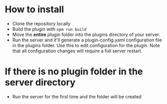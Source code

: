 # How to install
- Clone the repository locally
- Build the plugin with `npm run build`
- Move the **entire** plugin folder into the plugins directory of your server.
- Run the server and it'll generate a plugin-config.yaml configuration file in the plugins folder. Use this to edit configuration for the plugin. Note that all configuration changes will require a full server restart.

# If there is no plugin folder in the server directory
- Run the server for the first time and the folder will be created
